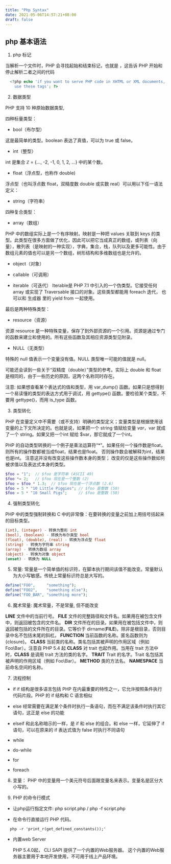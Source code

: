 ```yaml
---
title: "Php Syntax"
date: 2021-05-06T14:57:21+08:00
draft: false
---
```


## php 基本语法

1. php 标记

  当解析一个文件时，PHP 会寻找起始和结束标记，也就是 <?php 和 ?>，这告诉 PHP 开始和停止解析二者之间的代码

  ```php
    <?php echo 'if you want to serve PHP code in XHTML or XML documents,
      use these tags'; ?>
  ```
2. 数据类型

  PHP 支持 10 种原始数据类型, 
  
  四种标量类型：

  - bool（布尔型）

  这是最简单的类型。boolean 表达了真值，可以为 true 或 false。
  
  - int（整型）

  int 是集合 ℤ = {..., -2, -1, 0, 1, 2, ...} 中的某个数。

  - float（浮点型，也称作 double)

  浮点型（也叫浮点数 float，双精度数 double 或实数 real）可以用以下任一语法定义：
  
  - string（字符串）

  四种复合类型：

  - array（数组）

  PHP 中的数组实际上是一个有序映射。映射是一种把 values 关联到 keys 的类型。此类型在很多方面做了优化，因此可以把它当成真正的数组，或列表（向量），散列表（是映射的一种实现），字典，集合，栈，队列以及更多可能性。由于数组元素的值也可以是另一个数组，树形结构和多维数组也是允许的。
  
  - object（对象）
  
  - callable（可调用）
  
  - iterable（可迭代）
  Iterable是 PHP 7.1 中引入的一个伪类型。它接受任何 array 或实现了 Traversable 接口的对象。这些类型都能用 foreach 迭代， 也可以和 生成器 里的 yield from 一起使用。

  最后是两种特殊类型：

  - resource（资源）
  
  资源 resource 是一种特殊变量，保存了到外部资源的一个引用。资源是通过专门的函数来建立和使用的。所有这些函数及其相应资源类型见附录。

  - NULL（无类型）
  
  特殊的 null 值表示一个变量没有值。NULL 类型唯一可能的值就是 null。

  可能还会读到一些关于“双精度（double）”类型的参考。实际上 double 和 float 是相同的，由于一些历史的原因，这两个名称同时存在。


  注意:  如果想查看某个表达式的值和类型，用 var_dump() 函数。如果只是想得到一个易读懂的类型的表达方式用于调试，用 gettype() 函数。要检验某个类型，不要用 gettype()，而用 is_type 函数。

  3. 类型转化

  PHP 在变量定义中不需要（或不支持）明确的类型定义；变量类型是根据使用该变量的上下文所决定的。也就是说，如果把一个 string 值赋给变量 $var，$var 就成了一个 string。如果又把一个int 赋给 $var，那它就成了一个int。

  PHP 的自动类型转换的一个例子是乘法运算符“*”。如果任何一个操作数是float， 则所有的操作数都被当成float，结果也是float。 否则操作数会被解释为int，结果也是int。 注意这并没有改变这些操作数本身的类型； 改变的仅是这些操作数如何被求值以及表达式本身的类型。

  ```php
  $foo = "1";  // $foo 是字符串 (ASCII 49)
  $foo *= 2;   // $foo 现在是一个整数 (2)
  $foo = $foo * 1.3;  // $foo 现在是一个浮点数 (2.6)
  $foo = 5 * "10 Little Piggies"; // $foo 是整数 (50)
  $foo = 5 * "10 Small Pigs";     // $foo 是整数 (50)
  ```

  4. 强制类型转化

  PHP 中的类型强制转换和 C 中的非常像：在要转换的变量之前加上用括号括起来的目标类型。

  ```php
  (int), (integer) - 转换为整形 int
  (bool), (boolean) - 转换为布尔类型 bool
  (float), (double), (real) - 转换为浮点型 float
  (string) - 转换为字符串 string
  (array) - 转换为数组 array
  (object) - 转换为对象 object
  (unset) - 转换为 NULL
  ```

  5. 常量: 常量是一个简单值的标识符，在脚本执行期间该值不能改变。常量默认为大小写敏感。传统上常量标识符总是大写的。

  ```php
  define("FOO",     "something");
  define("FOO2",    "something else");
  define("FOO_BAR", "something more");  
  ```

  6. 魔术常量: 魔术常量，不是常量, 但不能改变

  __LINE__	    文件中的当前行号。
  __FILE__	    文件的完整路径和文件名。如果用在被包含文件中，则返回被包含的文件名。
  __DIR__	      文件所在的目录。如果用在被包括文件中，则返回被包括的文件所在的目录。它等价于 dirname(__FILE__)。除非是根目录，否则目录中名不包括末尾的斜杠。
  __FUNCTION__	当前函数的名称。匿名函数则为 {closure}。
  __CLASS__	    当前类的名称。类名包括其被声明的作用区域（例如 Foo\Bar）。注意自 PHP 5.4 起 __CLASS__ 对 trait 也起作用。当用在 trait 方法中时，__CLASS__ 是调用 trait 方法的类的名字。
  __TRAIT__	    Trait 的名字。Trait 名包括其被声明的作用区域（例如 Foo\Bar）。
  __METHOD__  	类的方法名。
  __NAMESPACE__	当前命名空间的名称。

7. 流程控制

- if if 结构是很多语言包括 PHP 在内最重要的特性之一，它允许按照条件执行代码片段。PHP 的 if 结构和 C 语言相似

- else  经常需要在满足某个条件时执行一条语句，而在不满足该条件时执行其它语句，这正是 else 的功能

- elseif 和此名称暗示的一样，是 if 和 else 的组合。和 else 一样，它延伸了 if 语句，可以在原来的 if 表达式值为 false 时执行不同语句

- while

- do-while

- for

- foreach

8. 变量： PHP 中的变量用一个美元符号后面跟变量名来表示。变量名是区分大小写的。

9. PHP 的命令行模式

  - 让php运行指定文件: php script.php / php -f script.php

  - 在命令行直接运行 PHP 代码。 

  ```shell
    php -r 'print_r(get_defined_constants());'
  ```

  - 内置web Server 
  
    PHP 5.4.0起， CLI SAPI 提供了一个内置的Web服务器。
    这个内置的Web服务器主要用于本地开发使用，不可用于线上产品环境。




